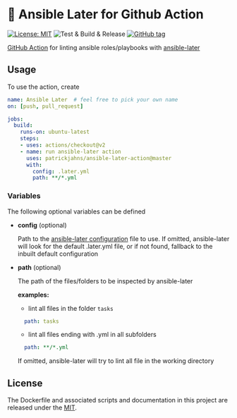 # 🚀 Ansible Later for Github Action
[![License: MIT](https://img.shields.io/github/license/patrickjahns/ansible-later-action)](LICENSE)
![Test & Build & Release](https://github.com/patrickjahns/ansible-later-action/workflows/Test%20&%20Build%20&%20Release/badge.svg?event=release)
[![GitHub tag](https://img.shields.io/github/tag/patrickjahns/ansible-later-action.svg)](https://github.com/patrickjahns/ansible-later-action/tags)

[GitHub Action](https://github.com/features/actions) for linting ansible roles/playbooks with [ansible-later](https://github.com/xoxys/ansible-later)

## Usage

To use the action, create

```yaml
name: Ansible Later  # feel free to pick your own name
on: [push, pull_request]

jobs:
  build:
    runs-on: ubuntu-latest
    steps:
    - uses: actions/checkout@v2
    - name: run ansible-later action
      uses: patrickjahns/ansible-later-action@master
      with:
        config: .later.yml
        path: **/*.yml

```
### Variables

The following optional variables can be defined
- **config** (optional)

  Path to the [ansible-later configuration](https://ansible-later.geekdocs.de/configuration/defaults/) file to use.  If omitted, ansible-later will look for the default .later.yml file, or if not found, fallback to the inbuilt default configuration

- **path** (optional)

  The path of the files/folders to be inspected by ansible-later

  **examples:** 
    - lint all files in the folder `tasks`
    ```yaml
      path: tasks
    ```
    - lint all files ending with .yml in all subfolders 
    ```yaml
      path: **/*.yml 
    ```

  If omitted, ansible-later will try to lint all file in the working directory
## License
The Dockerfile and associated scripts and documentation in this project are released under the [MIT](LICENSE).
